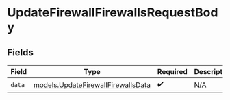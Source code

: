 # UpdateFirewallFirewallsRequestBody


## Fields

| Field                                                                          | Type                                                                           | Required                                                                       | Description                                                                    |
| ------------------------------------------------------------------------------ | ------------------------------------------------------------------------------ | ------------------------------------------------------------------------------ | ------------------------------------------------------------------------------ |
| `data`                                                                         | [models.UpdateFirewallFirewallsData](../models/updatefirewallfirewallsdata.md) | :heavy_check_mark:                                                             | N/A                                                                            |